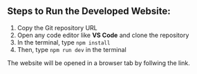 <h2>Steps to Run the Developed Website:</h2>
<ol>
  <li>Copy the Git repository URL</li>
  <li>Open any code editor like <strong>VS Code</strong> and clone the repository</li>
  <li>In the terminal, type <code>npm install</code></li>
  <li>Then, type <code>npm run dev</code> in the terminal</li>
</ol>
<p>The website will be opened in a browser tab by follwing the link.</p>
